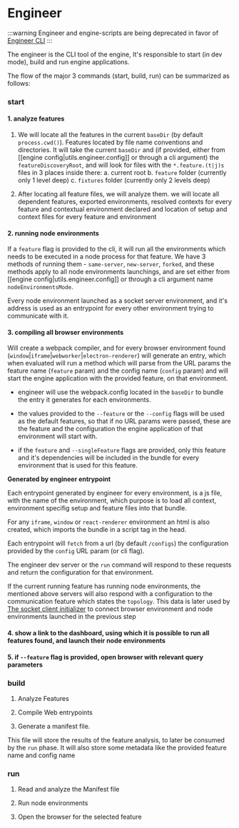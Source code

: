 # Engineer

:::warning
Engineer and engine-scripts are being deprecated in favor of [Engineer CLI](../engine-cli)
:::

The engineer is the CLI tool of the engine, It's responsible to start (in dev mode), build and run engine applications.

The flow of the major 3 commands (start, build, run) can be summarized as follows:

### start

#### 1. analyze features

1. We will locate all the features in the current `baseDir` (by default `process.cwd()`).
   Features located by file name conventions and directories.
   It will take the current `baseDir` and (if provided, either from [[engine config|utils.engineer.config]] or through a
   cli argument) the `featureDiscoveryRoot`, and will look for files with the `*.feature.(t|j)s` files in 3 places
   inside there:
   a. current root
   b. `feature` folder (currently only 1 level deep)
   c. `fixtures` folder (currently only 2 levels deep)

2. After locating all feature files, we will analyze them. we will locate all dependent features, exported environments,
   resolved contexts for every feature and contextual environment declared and location of setup and context files for
   every feature and environment

#### 2. running node environments

If a `feature` flag is provided to the cli, it will run all the environments which needs to be executed in a node
process for that feature.
We have 3 methods of running them - `same-server`, `new-server`, `forked`, and these methods apply to all node
environments launchings, and are set either from [[engine config|utils.engineer.config]] or through a cli argument
name `nodeEnvironmentsMode`.

Every node environment launched as a socket server environment, and it's address is used as an entrypoint for every
other environment trying to communicate with it.

#### 3. compiling all browser environments

Will create a webpack compiler, and for every browser environment
found (`window`|`iframe`|`webworker`|`electron-renderer`) will generate an entry, which when evaluated will run a method
which will parse from the URL params the feature name (`feature` param) and the config name (`config` param) and will
start the engine application with the provided feature, on that environment.

- engineer will use the webpack.config located in the `baseDir` to bundle the entry it generates for each environments.

- the values provided to the `--feature` or the `--config` flags will be used as the default features, so that if no URL
  params were passed, these are the feature and the configuration the engine application of that environment will start
  with.

- if the `feature` and `--singleFeature` flags are provided, only this feature and it's dependencies will be included in
  the bundle for every environment that is used for this feature.

**Generated by engineer entrypoint**

Each entrypoint generated by engineer for every environment, is a js file, with the name of the environment, which
purpose is to load all context, environment specifig setup and feature files into that bundle.

For any `iframe`, `window` or `react-renderer` environment an html is also created, which imports the bundle in a script
tag in the head.

Each entrypoint will `fetch` from a url (by default `/configs`) the configuration provided by the `config` URL param (or
cli flag).

The engineer dev server or the `run` command will respond to these requests and return the configuration for that
environment.

If the current running feature has running node environments, the mentioned above servers will also respond with a
configuration to the communication feature which states the `topology`.
This data is later used
by [The socket client initializer](../../entities/communication/initializers.md#socket-client-initializer)
to connect browser environment and node environments launched in the previous step

#### 4. show a link to the dashboard, using which it is possible to run all features found, and launch their node environments

#### 5. if `--feature` flag is provided, open browser with relevant query parameters

### build

1. Analyze Features

2. Compile Web entrypoints

3. Generate a manifest file.

This file will store the results of the feature analysis, to later be consumed by the `run` phase.
It will also store some metadata like the provided feature name and config name

### run

1. Read and analyze the Manifest file

2. Run node environments

3. Open the browser for the selected feature
